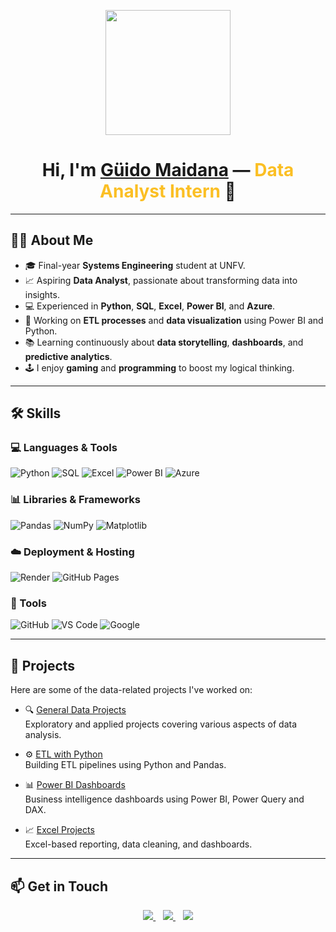 <p align="center">
  <img src="https://miro.medium.com/max/2048/1*OohqW5DGh9CQS4hLY5FXzA.png" height="200"/>
</p>

<h1 align="center">
  Hi, I'm <a href="https://github.com/Aryagm">Güido Maidana</a> —
  <span style="color:#FBBF24;">Data Analyst Intern</span> 👋
</h1>

---

## 👨‍💻 About Me

- 🎓 Final-year **Systems Engineering** student at UNFV.
- 📈 Aspiring **Data Analyst**, passionate about transforming data into insights.
- 💻 Experienced in **Python**, **SQL**, **Excel**, **Power BI**, and **Azure**.
- 🔄 Working on **ETL processes** and **data visualization** using Power BI and Python.
- 📚 Learning continuously about **data storytelling**, **dashboards**, and **predictive analytics**.
- 🕹️ I enjoy **gaming** and **programming** to boost my logical thinking.

---

## 🛠️ Skills

### 💻 Languages & Tools

![Python](https://img.shields.io/badge/Python-14354C?style=for-the-badge&logo=python&logoColor=white)
![SQL](https://img.shields.io/badge/SQL-00C7B7?style=for-the-badge&logo=mysql&logoColor=white)
![Excel](https://img.shields.io/badge/Excel-217346?style=for-the-badge&logo=microsoft-excel&logoColor=white)
![Power BI](https://img.shields.io/badge/Power%20BI-F2C811.svg?style=for-the-badge&logo=powerbi&logoColor=black)
![Azure](https://img.shields.io/badge/Microsoft%20Azure-007BDF.svg?style=for-the-badge&logo=microsoft-azure&logoColor=white)

### 📊 Libraries & Frameworks

![Pandas](https://img.shields.io/badge/Pandas-150458.svg?style=for-the-badge&logo=pandas&logoColor=white)
![NumPy](https://img.shields.io/badge/NumPy-013243.svg?style=for-the-badge&logo=numpy&logoColor=white)
![Matplotlib](https://img.shields.io/badge/Matplotlib-0C4B8E.svg?style=for-the-badge&logo=matplotlib&logoColor=white)

### ☁️ Deployment & Hosting

![Render](https://img.shields.io/badge/Render-000000.svg?style=for-the-badge&logo=render&logoColor=white)
![GitHub Pages](https://img.shields.io/badge/GitHub%20Pages-327FC7.svg?style=for-the-badge&logo=github&logoColor=white)

### 🔧 Tools

![GitHub](https://img.shields.io/badge/GitHub-121011.svg?style=for-the-badge&logo=github&logoColor=white)
![VS Code](https://img.shields.io/badge/VS%20Code-0078d7.svg?style=for-the-badge&logo=visual-studio-code&logoColor=white)
![Google](https://img.shields.io/badge/Google-4285F4.svg?style=for-the-badge&logo=google&logoColor=white)

---

## 📂 Projects

Here are some of the data-related projects I've worked on:

- 🔍 [General Data Projects](https://github.com/4wful/data-analyst-projects)  
  Exploratory and applied projects covering various aspects of data analysis.

- ⚙️ [ETL with Python](https://github.com/4wful/data-analyst-learning-python-ETL)  
  Building ETL pipelines using Python and Pandas.

- 📊 [Power BI Dashboards](https://github.com/4wful/data-analyst-learning-powerBi)  
  Business intelligence dashboards using Power BI, Power Query and DAX.

- 📈 [Excel Projects](https://github.com/4wful/data-analyst-learning-excel)  
  Excel-based reporting, data cleaning, and dashboards.

---

## 📫 Get in Touch

<p align="center">
  <a href="mailto:g7idomai1234@gmail.com">
    <img src="https://img.shields.io/badge/g7idomai1234@gmail.com-D14836?style=for-the-badge&logo=gmail&logoColor=white" />
  </a>
  &nbsp;&nbsp;
  <a href="https://wa.me/51980503569">
    <img src="https://img.shields.io/badge/WhatsApp-25D366?style=for-the-badge&logo=whatsapp&logoColor=white" />
  </a>
  &nbsp;&nbsp;
  <a href="https://www.linkedin.com/in/g%C3%BCido-maidana/">
    <img src="https://img.shields.io/badge/LinkedIn-0077B5?style=for-the-badge&logo=linkedin&logoColor=white" />
  </a>
</p>
